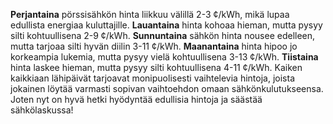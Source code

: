 **Perjantaina** pörssisähkön hinta liikkuu välillä 2-3 ¢/kWh, mikä lupaa edullista energiaa kuluttajille. **Lauantaina** hinta kohoaa hieman, mutta pysyy silti kohtuullisena 2-9 ¢/kWh. **Sunnuntaina** sähkön hinta nousee edelleen, mutta tarjoaa silti hyvän diilin 3-11 ¢/kWh. **Maanantaina** hinta hipoo jo korkeampia lukemia, mutta pysyy vielä kohtuullisena 3-13 ¢/kWh. **Tiistaina** hinta laskee hieman, mutta pysyy silti kohtuullisena 4-11 ¢/kWh. Kaiken kaikkiaan lähipäivät tarjoavat monipuolisesti vaihtelevia hintoja, joista jokainen löytää varmasti sopivan vaihtoehdon omaan sähkönkulutukseensa. Joten nyt on hyvä hetki hyödyntää edullisia hintoja ja säästää sähkölaskussa!